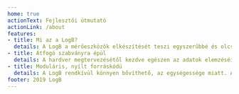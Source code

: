 ```yaml
---
home: true
actionText: Fejlesztői útmutató
actionLink: /about
features:
- title: Mi az a LogB?
  details: A LogB a mérőeszközök elkészítését teszi egyszerűbbé és olcsóbbá. Ez új lehetőségeket nyit meg az oktatásban, és a hobbi-kutatásokban...
- title: Átfogó szabványra épül
  details: A hardver megtervezésétől kezdve egészen az adatok elemzéséig segíteni tudjuk a felhasználókat. ez azért lehetséges,mert a LogB egy általunk fejlesztett szabványra épül.
- title: Moduláris, nyílt forráskódú
  details: A LogB rendkívül könnyen bővíthető, az egységessége miatt. Az egész projektünk nyílt forráskódú, így bárki tud segíteni a rendszer fejlesztésében.
footer: 2019 LogB
---
```

